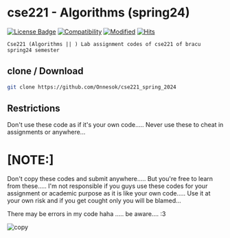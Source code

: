 # cse221 - Algorithms (spring24)
 
 
[![License Badge](https://img.shields.io/badge/license-GNU-blue.svg)](LICENSE)
[![Compatibility](https://img.shields.io/badge/python-3-brightgreen.svg)](https://www.python.org/)
[![Modified](https://img.shields.io/badge/Coverage-working-red)](cse221_spring_2024)
[![Hits](https://hits.sh/github.com/Onnesok/cse221_spring_2024.svg)](https://hits.sh/github.com/Onnesok/cse221_spring_2024/)


```Cse221 (Algorithms || ) Lab assignment codes of cse221 of bracu spring24 semester ```

## clone / Download

```bash
git clone https://github.com/Onnesok/cse221_spring_2024

```

## Restrictions
Don't use these code as if it's your own code..... Never use these to cheat in assignments or anywhere...

<h1>[NOTE:]</h2> Don't copy these codes and submit anywhere..... But you're free to learn from these..... I'm not responsible if you guys use these codes for your assignment or academic purpose as it is like your own code..... Use it at your own risk and if you get cought only you will be blamed...

There may be errors in my code haha ..... be aware....    :3


![copy](https://cdn.dopl3r.com//media/memes_files/hey-can-i-copy-your-homework-sure-just-make-it-look-diffrerent-so-that-it-doesnt-look-like-you-just-copied-it-sure-thing-z2Xgy.jpg)
